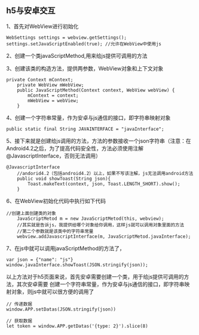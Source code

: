 ## h5与安卓交互

1、首先对WebView进行初始化
```
WebSettings settings = webview.getSettings();
settings.setJavaScriptEnabled(true); //允许在WebView中使用js
```

2、创建一个类javaScriptMethod,用来给js提供可调用的方法

3、创建该类的构造方法，提供两参数，WebView对象和上下文对象
```
private Context mContext;
    private WebView mWebView;
    public JavaScriptMethod(Context context, WebView webView) {
        mContext = context;
        mWebView = webView;
    }
```

4、创建一个字符串常量，作为安卓与js通信的接口，即字符串映射对象
```
public static final String JAVAINTERFACE = "javaInterface";
```

5、接下来就是创建给js调用的方法，方法的参数接收一个json字符串（注意：在Android4.2之后，为了提高代码安全性，方法必须使用注解@JavascriptInterface，否则无法调用）
```
@JavascriptInterface
    //andorid4.2（包括android4.2）以上，如果不写该注解，js无法调用android方法
    public void showToast(String json){
        Toast.makeText(context, json, Toast.LENGTH_SHORT).show();
    }
```

6、在WebView初始化代码中执行如下代码
```
//创建上面创建类的对象
    JavaScriptMetod m = new JavaScriptMetod(this, webview);
    //其实就是告诉js，我提供给哪个对象给你调用，这样js就可以调用对象里面的方法
    //第二个参数就是该类中的字符串常量
    webview.addJavascriptInterface(m, JavaScriptMetod.javaInterface);
```

7、在js中就可以调用javaScriptMethod的方法了，
```
var json = {"name": "js"}
window.javaInterface.showToast(JSON.stringify(json));
```


以上方法对于h5页面来说，首先安卓需要创建一个类，用于给js提供可调用的方法，其次安卓需要
创建一个字符串常量，作为安卓与js通信的接口，即字符串映射对象，则js中就可以很方便的调用了

```
// 传递数据
window.APP.setDatas(JSON.stringify(json))
```

```
// 获取数据
let token = window.APP.getDatas('{type: 2}').slice(8)
```